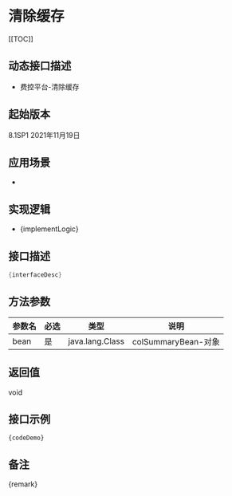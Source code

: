 # 清除缓存 

[[TOC]]

## 动态接口描述

- 费控平台-清除缓存

## 起始版本
8.1SP1
2021年11月19日

## 应用场景
- 

## 实现逻辑
- {implementLogic}

## 接口描述
```java
{interfaceDesc}
```
## 方法参数
 参数名 | 必选 | 类型 | 说明 
--- |---|--- |--- 
bean|是|java.lang.Class|colSummaryBean-对象


## 返回值
void


## 接口示例
```
{codeDemo}
```

## 备注
{remark}
